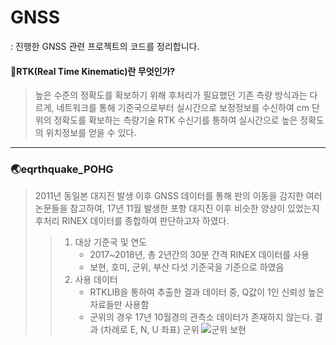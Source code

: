 # GNSS
  
 : 진행한 GNSS 관련 프로젝트의 코드를 정리합니다.
     
#### 🚩RTK(Real Time Kinematic)란 무엇인가?
 >높은 수준의 정확도를 확보하기 위해 후처리가 필요했던 기존 측량 방식과는 다르게, 네트워크를 통해 기준국으로부터 실시간으로 보정정보를 수신하여 cm 단위의 정확도를 확보하는 측량기술
 RTK 수신기를 통하여 실시간으로 높은 정확도의 위치정보를 얻을 수 있다.
---
### 🌏eqrthquake_POHG
 >2011년 동일본 대지진 발생 이후 GNSS 데이터를 통해 판의 이동을 감지한 여러 논문들을 참고하여, 17년 11월 발생한 포항 대지진 이후 비슷한 양상이 있었는지 후처리 RINEX 데이터를 종합하여 판단하고자 하였다.
 >    
 >>1. 대상 기준국 및 연도
 >>    * 2017~2018년, 총 2년간의 30분 간격 RINEX 데이터를 사용
 >>    * 보현, 호미, 군위, 부산 다섯 기준국을 기준으로 하였음
 >>2. 사용 데이터
 >>    + RTKLIB을 통하여 추출한 결과 데이터 중, Q값이 1인 신뢰성 높은 자료들만 사용함
 >>    + 군위의 경우 17년 10월경의 관측소 데이터가 존재하지 않는다.
 >결과 (차례로 E, N, U 좌표)
 >> 군위
 >> ![군위](https://user-images.githubusercontent.com/92227496/139859655-6dd94b71-bbcf-42f8-a18d-b0226852ac54.jpg)
 >> 보현

